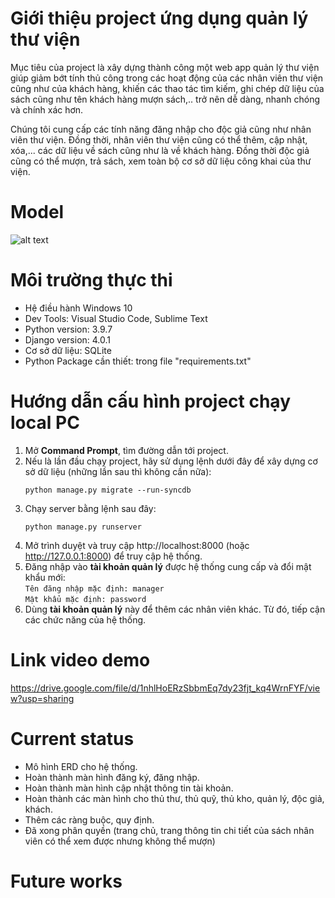 ﻿# Giới thiệu project ứng dụng quản lý thư viện
Mục tiêu của project là xây dựng thành công một web app quản lý thư viện giúp giảm bớt tính thủ công trong các hoạt động của các nhân viên thư viện cũng như của khách hàng, khiến các thao tác tìm kiếm, ghi chép dữ liệu của sách cũng như tên khách hàng mượn sách,.. trở nên dễ dàng, nhanh chóng và chính xác hơn.

Chúng tôi cung cấp các tính năng đăng nhập cho độc giả cũng như nhân viên thư viện. Đồng thời, nhân viên thư viện cũng có thể thêm, cập nhật, xóa,... các dữ liệu về sách cũng như là về khách hàng. Đồng thời độc giả cũng có thể mượn, trả sách, xem toàn bộ cơ sở dữ liệu công khai của thư viện.
# Model
![alt text](https://github.com/12-group/project-library-management-system/blob/main/erd.jpg?raw=true)
# Môi trường thực thi
- Hệ điều hành Windows 10
- Dev Tools: Visual Studio Code, Sublime Text
- Python version: 3.9.7
- Django version: 4.0.1
- Cơ sở dữ liệu: SQLite
- Python Package cần thiết: trong file "requirements.txt"
# Hướng dẫn cấu hình project chạy local PC
1. Mở **Command Prompt**, tìm đường dẫn tới project.
2. Nếu là lần đầu chạy project, hãy sử dụng lệnh dưới đây để xây dựng cơ sở dữ liệu (những lần sau thì không cần nữa):
	```
	python manage.py migrate --run-syncdb
	```
3. Chạy server bằng lệnh sau đây:
	```
	python manage.py runserver
	```
4. Mở trình duyệt và truy cập http://localhost:8000 (hoặc http://127.0.0.1:8000) để truy cập hệ thống.
5. Đăng nhập vào **tài khoản quản lý** được hệ thống cung cấp và đổi mật khẩu mới:  
	``Tên đăng nhập mặc định: manager``  
	``Mật khẩu mặc định: password``
6. Dùng **tài khoản quản lý** này để thêm các nhân viên khác. Từ đó, tiếp cận các chức năng của hệ thống.
# Link video demo
https://drive.google.com/file/d/1nhlHoERzSbbmEq7dy23fjt_kq4WrnFYF/view?usp=sharing
# Current status
- Mô hình ERD cho hệ thống.
- Hoàn thành màn hình đăng ký, đăng nhập.
- Hoàn thành màn hình cập nhật thông tin tài khoản.
- Hoàn thành các màn hình cho thủ thư, thủ quỹ, thủ kho, quản lý, độc giả, khách.
- Thêm các ràng buộc, quy định.
- Đã xong phân quyền (trang chủ, trang thông tin chi tiết của sách nhân viên có thể xem được nhưng không thể mượn)
# Future works
